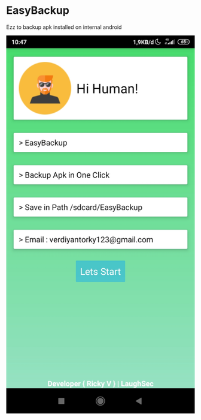 # EasyBackup
Ezz to backup apk installed on internal android

![alt text](https://github.com/rickyricko302/EasyBackup/blob/master/Screenshot_2020-06-29-10-47-59-129_com.hikki.backupapp.jpg)

